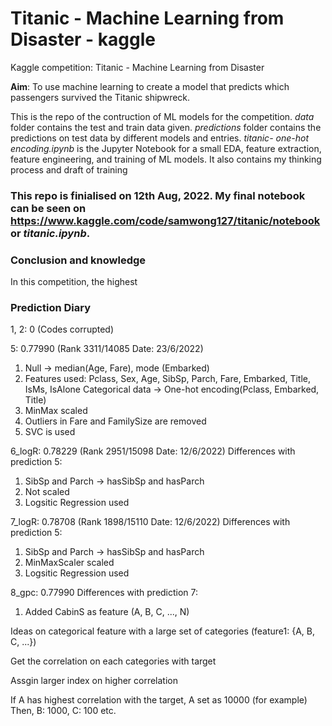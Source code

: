 # Titanic - Machine Learning from Disaster - kaggle
Kaggle competition: Titanic - Machine Learning from Disaster

**Aim**: To use machine learning to create a model that predicts which passengers survived the Titanic shipwreck.

This is the repo of the contruction of ML models for the competition. *data* folder contains the test and train data given. *predictions* folder contains the predictions on test data by different models and entries. *titanic- one-hot encoding.ipynb* is the Jupyter Notebook for a small EDA, feature extraction, feature engineering, and training of ML models. It also contains my thinking process and draft of training


### This repo is finialised on 12th Aug, 2022. My final notebook can be seen on https://www.kaggle.com/code/samwong127/titanic/notebook or *titanic.ipynb*.


### Conclusion and knowledge
In this competition, the highest 


### Prediction Diary

1, 2: 0 (Codes corrupted)

5: 0.77990 (Rank 3311/14085 Date: 23/6/2022)
1. Null -> median(Age, Fare), mode (Embarked)
2. Features used: Pclass, Sex, Age, SibSp, Parch, Fare, Embarked, Title, IsMs,  IsAlone Categorical data -> One-hot encoding(Pclass, Embarked, Title)
3. MinMax scaled 
4. Outliers in Fare and FamilySize are removed 
5. SVC is used


6_logR: 0.78229 (Rank 2951/15098 Date: 12/6/2022)
Differences with prediction 5:
1. SibSp and Parch -> hasSibSp and hasParch
2. Not scaled 
3. Logsitic Regression used

7_logR: 0.78708 (Rank 1898/15110 Date: 12/6/2022)
Differences with prediction 5:
1. SibSp and Parch -> hasSibSp and hasParch
2. MinMaxScaler scaled 
3. Logsitic Regression used

8_gpc: 0.77990
Differences with prediction 7:
1. Added CabinS as feature (A, B, C, ..., N)


Ideas on categorical feature with a large set of categories (feature1: {A, B, C, ...})

Get the correlation on each categories with target

Assgin larger index on higher correlation

If A has highest correlation with the target, A set as 10000 (for example)
Then, B: 1000, C: 100 etc.
